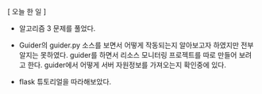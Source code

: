 \[ 오늘 한 일 \]

- 알고리즘 3 문제를 풀었다.

- Guider의 guider.py 소스를 보면서 어떻게 작동되는지 알아보고자 하였지만 전부 알지는 못하였다. guider를 하면서 리소스 모니터링 프로젝트를 따로 만들어 보려고 한다. guider에서 어떻게 서버 자원정보를 가져오는지 확인중에 있다.

- flask 튜토리얼을 따라해보았다.
